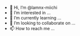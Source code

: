 - 👋 Hi, I’m @lamnx-miichi
- 👀 I’m interested in ...
- 🌱 I’m currently learning ...
- 💞️ I’m looking to collaborate on ...
- 📫 How to reach me ...

<!---
lamnx-miichi/lamnx-miichi is a ✨ special ✨ repository because its `README.md` (this file) appears on your GitHub profile.
You can click the Preview link to take a look at your changes.
--->

